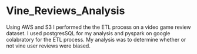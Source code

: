 # Vine_Reviews_Analysis

Using AWS and S3 I performed the the ETL process on a video game review dataset. I used postgresSQL for my analysis and pyspark on 
google colabratory for the ETL process. My analysis was to determine whether or not vine user reviews were biased. 
